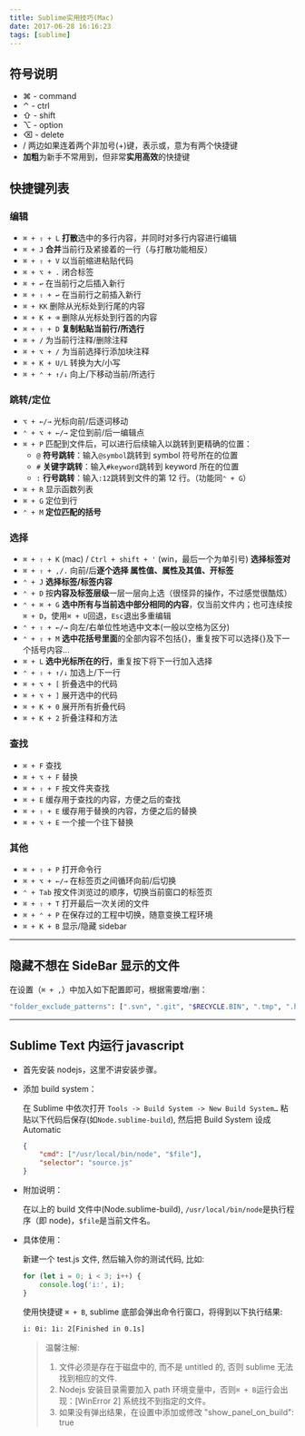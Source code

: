 ```yaml
---
title: Sublime实用技巧(Mac)
date: 2017-06-28 16:16:23
tags: [sublime]
---
```


## 符号说明

-   ⌘ - command
-   ⌃ - ctrl
-   ⇧ - shift
-   ⌥ - option
-   ⌫ - delete
-   / 两边如果连着两个非加号(+)键，表示或，意为有两个快捷键
-   **加粗**为新手不常用到，但非常**实用高效**的快捷键

## 快捷键列表

<!-- more -->

### 编辑

-   `⌘ + ⇧ + L` **打散**选中的多行内容，并同时对多行内容进行编辑
-   `⌘ + J` **合并**当前行及紧接着的一行（与打散功能相反）
-   `⌘ + ⇧ + V` 以当前缩进粘贴代码
-   `⌘ + ⌥ + .` 闭合标签
-   `⌘ + ↩` 在当前行之后插入新行
-   `⌘ + ⇧ + ↩` 在当前行之前插入新行
-   `⌘ + KK` 删除从光标处到行尾的内容
-   `⌘ + K + ⌫` 删除从光标处到行首的内容
-   `⌘ + ⇧ + D` **复制粘贴当前行/所选行**
-   `⌘ + /` 为当前行注释/删除注释
-   `⌘ + ⌥ + /` 为当前选择行添加块注释
-   `⌘ + K + U/L` 转换为大/小写
-   `⌘ + ⌃ + ↑/↓` 向上/下移动当前/所选行

### 跳转/定位

-   `⌥ + ←/→` 光标向前/后逐词移动
-   `⌃ + ⌥ + ←/→` 定位到前/后一编辑点
-   `⌘ + P` 匹配到文件后，可以进行后续输入以跳转到更精确的位置：
    -   `@` **符号跳转**：输入`@symbol`跳转到 symbol 符号所在的位置
    -   `#` **关键字跳转**：输入`#keyword`跳转到 keyword 所在的位置
    -   `:` **行号跳转**：输入`:12`跳转到文件的第 12 行。（功能同`⌃ + G`）
-   `⌘ + R` 显示函数列表
-   `⌘ + G` 定位到行
-   `⌃ + M` **定位匹配的括号**

### 选择

-   `⌘ + ⇧ + K` (mac) / `Ctrl + shift + '` (win，最后一个为单引号) **选择标签对**
-   `⌘ + ⇧ + ,/.` 向前/后**逐个选择 属性值、属性及其值、开标签**
-   `⌃ + J` **选择标签/标签内容**
-   `⌃ + D` 按**内容及标签层级**一层一层向上选（很怪异的操作，不过感觉很酷炫）
-   `⌃ + ⌘ + G` **选中所有与当前选中部分相同的内容**，仅当前文件内；也可连续按`⌘ + D`，使用`⌘ + U`回退，`Esc`退出多重编辑
-   `⌃ + ⇧ + ←/→` 向左/右单位性地选中文本(一般以空格为区分)
-   `⌃ + ⇧ + M` **选中花括号里面**的全部内容不包括{}，重复按下可以选择{}及下一个括号内容...
-   `⌘ + L` **选中光标所在的行**，重复按下将下一行加入选择
-   `⌃ + ⇧ + ↑/↓` 加选上/下一行
-   `⌘ + ⌥ + [` 折叠选中的代码
-   `⌘ + ⌥ + ]` 展开选中的代码
-   `⌘ + K + 0` 展开所有折叠代码
-   `⌘ + K + 2` 折叠注释和方法

### 查找

-   `⌘ + F` 查找
-   `⌘ + ⌥ + F` 替换
-   `⌘ + ⇧ + F` 按文件夹查找
-   `⌘ + E` 缓存用于查找的内容，方便之后的查找
-   `⌘ + ⇧ + E` 缓存用于替换的内容，方便之后的替换
-   `⌘ + ⌥ + E` 一个接一个往下替换

### 其他

-   `⌘ + ⇧ + P` 打开命令行
-   `⌘ + ⌥ + ←/→` 在标签页之间循环向前/后切换
-   `⌃ + Tab` 按文件浏览过的顺序，切换当前窗口的标签页
-   `⌘ + ⇧ + T` 打开最后一次关闭的文件
-   `⌘ + ⌃ + P` 在保存过的工程中切换，随意变换工程环境
-   `⌘ + K + B` 显示/隐藏 sidebar

---

## 隐藏不想在 SideBar 显示的文件

在设置（`⌘ + ,`）中加入如下配置即可，根据需要增/删：

```bash
"folder_exclude_patterns": [".svn", ".git", "$RECYCLE.BIN", ".tmp", ".hg", "CVS", "node_modules"]
```

---

## Sublime Text 内运行 javascript

-   首先安装 nodejs，这里不讲安装步骤。

-   添加 build system：

    在 Sublime 中依次打开 `Tools -> Build System -> New Build System…` 粘贴以下代码后保存(如`Node.sublime-build`), 然后把 Build System 设成 Automatic

    ```json
    {
        "cmd": ["/usr/local/bin/node", "$file"],
        "selector": "source.js"
    }
    ```

-   附加说明：

    在以上的 build 文件中(Node.sublime-build), `/usr/local/bin/node`是执行程序（即 node)，`$file`是当前文件名。

-   具体使用：

    新建一个 test.js 文件, 然后输入你的测试代码, 比如:

    ```javascript
    for (let i = 0; i < 3; i++) {
        console.log('i:', i);
    }
    ```

    使用快捷键 `⌘ + B`, sublime 底部会弹出命令行窗口，将得到以下执行结果:

    ```bash
    i: 0i: 1i: 2[Finished in 0.1s]
    ```

    > 温馨注解:
    >
    > 1. 文件必须是存在于磁盘中的, 而不是 untitled 的, 否则 sublime 无法找到相应的文件.
    > 2. Nodejs 安装目录需要加入 path 环境变量中，否则`⌘ + B`运行会出现：[WinError 2] 系统找不到指定的文件。
    > 3. 如果没有弹出结果，在设置中添加或修改 "show_panel_on_build": true

<!-- http://appnee.com/sublime-text-3-universal-license-keys-collection-for-win-mac-linux -->

